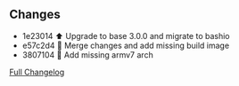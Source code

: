 ## Changes

- 1e23014 :arrow_up: Upgrade to base 3.0.0 and migrate to bashio 
- e57c2d4 :hammer: Merge changes and add missing build image 
- 3807104 :hammer: Add missing armv7 arch 

[Full Changelog][changelog]

[changelog]: https://github.com/hassio-addons/addon-thelounge/compare/v0.1.0...v0.2.0